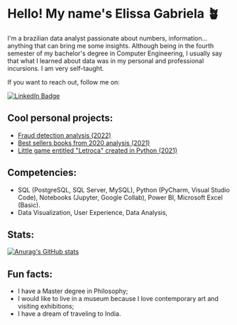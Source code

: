 # **Hello! My name's Elissa Gabriela 🪴**
I'm a brazilian data analyst passionate about numbers, information... anything that can bring me some insights. Although being in the fourth semester of my bachelor's degree in Computer Engineering, I usually say that what I learned about data was in my personal and professional incursions. I am very self-taught.

If you want to reach out, follow me on:
<div id="badges">
  <a href="https://www.linkedin.com/in/elissagabriela/">
    <img src="https://img.shields.io/badge/LinkedIn-blue?style=for-the-badge&logo=linkedin&logoColor=white" alt="LinkedIn Badge"/>
  </a>



## **Cool personal projects:**
- [Fraud detection analysis (2022)](https://github.com/galadriel2486/fraud_detection_online_transactions/blob/main/DataGirlsOnboardingProject.ipynb)
- [Best sellers books from 2020 analysis (2021)](https://github.com/galadriel2486/top_books_project/blob/main/Livros_projeto.ipynb)
- [Little game entitled "Letroca" created in Python (2021)](https://github.com/galadriel2486/letroca)

## **Competencies:**
- SQL (PostgreSQL, SQL Server, MySQL), Python (PyCharm, Visual Studio Code), Notebooks (Jupyter, Google Collab), Power BI, Microsoft Excel (Basic).
- Data Visualization, User Experience, Data Analysis, 

## **Stats:**

[![Anurag's GitHub stats](https://github-readme-stats.vercel.app/api?username=galadriel2486&hide=contribs,prs&theme=dracula)](https://github.com/galadriel2486/github-readme-stats)

## **Fun facts:**
- I have a Master degree in Philosophy;
- I would like to live in a museum because I love contemporary art and visiting exhibitions;
- I have a dream of traveling to India.
